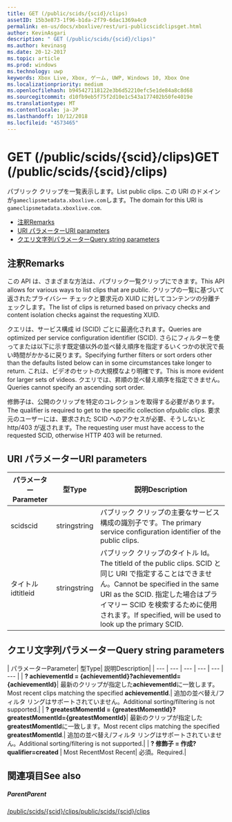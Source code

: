 ```yaml
---
title: GET (/public/scids/{scid}/clips)
assetID: 15b3e873-1f96-b1da-2f79-6dac1369a4c0
permalink: en-us/docs/xboxlive/rest/uri-publicscidclipsget.html
author: KevinAsgari
description: " GET (/public/scids/{scid}/clips)"
ms.author: kevinasg
ms.date: 20-12-2017
ms.topic: article
ms.prod: windows
ms.technology: uwp
keywords: Xbox Live, Xbox, ゲーム, UWP, Windows 10, Xbox One
ms.localizationpriority: medium
ms.openlocfilehash: b945427118122e3b6d52210efc5e1de84a8c8d68
ms.sourcegitcommit: d10fb9eb5f75f2d10e1c543a177402b50fe4019e
ms.translationtype: MT
ms.contentlocale: ja-JP
ms.lasthandoff: 10/12/2018
ms.locfileid: "4573465"
---
```

# <a name="get-publicscidsscidclips"></a><span data-ttu-id="566f9-104">GET (/public/scids/{scid}/clips)</span><span class="sxs-lookup"><span data-stu-id="566f9-104">GET (/public/scids/{scid}/clips)</span></span>
<span data-ttu-id="566f9-105">パブリック クリップを一覧表示します。</span><span class="sxs-lookup"><span data-stu-id="566f9-105">List public clips.</span></span> <span data-ttu-id="566f9-106">この URI のドメインが`gameclipsmetadata.xboxlive.com`します。</span><span class="sxs-lookup"><span data-stu-id="566f9-106">The domain for this URI is `gameclipsmetadata.xboxlive.com`.</span></span>
 
  * [<span data-ttu-id="566f9-107">注釈</span><span class="sxs-lookup"><span data-stu-id="566f9-107">Remarks</span></span>](#ID4EV)
  * [<span data-ttu-id="566f9-108">URI パラメーター</span><span class="sxs-lookup"><span data-stu-id="566f9-108">URI parameters</span></span>](#ID4ECB)
  * [<span data-ttu-id="566f9-109">クエリ文字列パラメーター</span><span class="sxs-lookup"><span data-stu-id="566f9-109">Query string parameters</span></span>](#ID4ENB)
 
<a id="ID4EV"></a>

 
## <a name="remarks"></a><span data-ttu-id="566f9-110">注釈</span><span class="sxs-lookup"><span data-stu-id="566f9-110">Remarks</span></span>
 
<span data-ttu-id="566f9-111">この API は、さまざまな方法は、パブリック一覧クリップにできます。</span><span class="sxs-lookup"><span data-stu-id="566f9-111">This API allows for various ways to list clips that are public.</span></span> <span data-ttu-id="566f9-112">クリップの一覧に基づいて返されたプライバシー チェックと要求元の XUID に対してコンテンツの分離チェックします。</span><span class="sxs-lookup"><span data-stu-id="566f9-112">The list of clips is returned based on privacy checks and content isolation checks against the requesting XUID.</span></span>
 
<span data-ttu-id="566f9-113">クエリは、サービス構成 id (SCID) ごとに最適化されます。</span><span class="sxs-lookup"><span data-stu-id="566f9-113">Queries are optimized per service configuration identifier (SCID).</span></span> <span data-ttu-id="566f9-114">さらにフィルターを使ってまたは以下に示す既定値以外の並べ替え順序を指定するいくつかの状況で長い時間がかかるに戻ります。</span><span class="sxs-lookup"><span data-stu-id="566f9-114">Specifying further filters or sort orders other than the defaults listed below can in some circumstances take longer to return.</span></span> <span data-ttu-id="566f9-115">これは、ビデオのセットの大規模なより明確です。</span><span class="sxs-lookup"><span data-stu-id="566f9-115">This is more evident for larger sets of videos.</span></span> <span data-ttu-id="566f9-116">クエリでは、昇順の並べ替え順序を指定できません。</span><span class="sxs-lookup"><span data-stu-id="566f9-116">Queries cannot specify an ascending sort order.</span></span>
 
<span data-ttu-id="566f9-117">修飾子は、公開のクリップを特定のコレクションを取得する必要があります。</span><span class="sxs-lookup"><span data-stu-id="566f9-117">The qualifier is required to get to the specific collection ofpublic clips.</span></span> <span data-ttu-id="566f9-118">要求元のユーザーには、要求された SCID へのアクセスが必要、そうしないと http/403 が返されます。</span><span class="sxs-lookup"><span data-stu-id="566f9-118">The requesting user must have access to the requested SCID, otherwise HTTP 403 will be returned.</span></span>
  
<a id="ID4ECB"></a>

 
## <a name="uri-parameters"></a><span data-ttu-id="566f9-119">URI パラメーター</span><span class="sxs-lookup"><span data-stu-id="566f9-119">URI parameters</span></span>
 
| <span data-ttu-id="566f9-120">パラメーター</span><span class="sxs-lookup"><span data-stu-id="566f9-120">Parameter</span></span>| <span data-ttu-id="566f9-121">型</span><span class="sxs-lookup"><span data-stu-id="566f9-121">Type</span></span>| <span data-ttu-id="566f9-122">説明</span><span class="sxs-lookup"><span data-stu-id="566f9-122">Description</span></span>| 
| --- | --- | --- | 
| <span data-ttu-id="566f9-123">scid</span><span class="sxs-lookup"><span data-stu-id="566f9-123">scid</span></span>| <span data-ttu-id="566f9-124">string</span><span class="sxs-lookup"><span data-stu-id="566f9-124">string</span></span>| <span data-ttu-id="566f9-125">パブリック クリップの主要なサービス構成の識別子です。</span><span class="sxs-lookup"><span data-stu-id="566f9-125">The primary service configuration identifier of the public clips.</span></span>| 
| <span data-ttu-id="566f9-126">タイトル id</span><span class="sxs-lookup"><span data-stu-id="566f9-126">titleid</span></span>| <span data-ttu-id="566f9-127">string</span><span class="sxs-lookup"><span data-stu-id="566f9-127">string</span></span>| <span data-ttu-id="566f9-128">パブリック クリップのタイトル Id。</span><span class="sxs-lookup"><span data-stu-id="566f9-128">The titleId of the public clips.</span></span> <span data-ttu-id="566f9-129">SCID と同じ URI で指定することはできません。</span><span class="sxs-lookup"><span data-stu-id="566f9-129">Cannot be specified in the same URI as the SCID.</span></span> <span data-ttu-id="566f9-130">指定した場合はプライマリー SCID を検索するために使用されます。</span><span class="sxs-lookup"><span data-stu-id="566f9-130">If specified, will be used to look up the primary SCID.</span></span>| 
  
<a id="ID4ENB"></a>

 
## <a name="query-string-parameters"></a><span data-ttu-id="566f9-131">クエリ文字列パラメーター</span><span class="sxs-lookup"><span data-stu-id="566f9-131">Query string parameters</span></span>
 
| <span data-ttu-id="566f9-132">パラメーター</span><span class="sxs-lookup"><span data-stu-id="566f9-132">Parameter</span></span>| <span data-ttu-id="566f9-133">型</span><span class="sxs-lookup"><span data-stu-id="566f9-133">Type</span></span>| <span data-ttu-id="566f9-134">説明</span><span class="sxs-lookup"><span data-stu-id="566f9-134">Description</span></span>| 
| --- | --- | --- | --- | --- | --- | 
| <b><span data-ttu-id="566f9-135">? achievementId = {achievementId}</span><span class="sxs-lookup"><span data-stu-id="566f9-135">?achievementId={achievementId}</span></span></b>| <span data-ttu-id="566f9-136">最新のクリップが指定した<b>achievementId</b>に一致します。</span><span class="sxs-lookup"><span data-stu-id="566f9-136">Most recent clips matching the specified <b>achievementId</b>.</span></span>| <span data-ttu-id="566f9-137">追加の並べ替え/フィルタ リングはサポートされていません。</span><span class="sxs-lookup"><span data-stu-id="566f9-137">Additional sorting/filtering is not supported.</span></span>| 
| <b><span data-ttu-id="566f9-138">? greatestMomentId = {greatestMomentId}</span><span class="sxs-lookup"><span data-stu-id="566f9-138">?greatestMomentId={greatestMomentId}</span></span></b>| <span data-ttu-id="566f9-139">最新のクリップが指定した<b>greatestMomentId</b>に一致します。</span><span class="sxs-lookup"><span data-stu-id="566f9-139">Most recent clips matching the specified <b>greatestMomentId</b>.</span></span>| <span data-ttu-id="566f9-140">追加の並べ替え/フィルタ リングはサポートされていません。</span><span class="sxs-lookup"><span data-stu-id="566f9-140">Additional sorting/filtering is not supported.</span></span>| 
| <b><span data-ttu-id="566f9-141">? 修飾子 = 作成</span><span class="sxs-lookup"><span data-stu-id="566f9-141">?qualifier=created</span></span> </b>| <span data-ttu-id="566f9-142">Most Recent</span><span class="sxs-lookup"><span data-stu-id="566f9-142">Most Recent</span></span>| <span data-ttu-id="566f9-143">必須。</span><span class="sxs-lookup"><span data-stu-id="566f9-143">Required.</span></span>| 
  
<a id="ID4EDD"></a>

 
## <a name="see-also"></a><span data-ttu-id="566f9-144">関連項目</span><span class="sxs-lookup"><span data-stu-id="566f9-144">See also</span></span>
 
<a id="ID4EFD"></a>

 
##### <a name="parent"></a><span data-ttu-id="566f9-145">Parent</span><span class="sxs-lookup"><span data-stu-id="566f9-145">Parent</span></span> 

[<span data-ttu-id="566f9-146">/public/scids/{scid}/clips</span><span class="sxs-lookup"><span data-stu-id="566f9-146">/public/scids/{scid}/clips</span></span>](uri-publicscidclips.md)

   